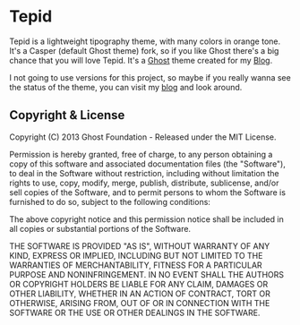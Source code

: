 # Tepid

Tepid is a lightweight tipography theme, with many colors in orange tone. It's a Casper (default Ghost theme) fork, so if you like Ghost there's a big chance that you will love Tepid. It's a [Ghost](http://ghost.org) theme created for my [Blog](http://wcsantos.com).

I not going to use versions for this project, so maybe if you really wanna see the status of the theme, you can visit my [blog](http://wcsantos.com) and look around.

## Copyright & License

Copyright (C) 2013 Ghost Foundation - Released under the MIT License.

Permission is hereby granted, free of charge, to any person obtaining a copy of this software and associated documentation files (the "Software"), to deal in the Software without restriction, including without limitation the rights to use, copy, modify, merge, publish, distribute, sublicense, and/or sell copies of the Software, and to permit persons to whom the Software is furnished to do so, subject to the following conditions:

The above copyright notice and this permission notice shall be included in all copies or substantial portions of the Software.

THE SOFTWARE IS PROVIDED "AS IS", WITHOUT WARRANTY OF ANY KIND, EXPRESS OR IMPLIED, INCLUDING BUT NOT LIMITED TO THE WARRANTIES OF MERCHANTABILITY, FITNESS FOR A PARTICULAR PURPOSE AND
NONINFRINGEMENT. IN NO EVENT SHALL THE AUTHORS OR COPYRIGHT HOLDERS BE LIABLE FOR ANY CLAIM, DAMAGES OR OTHER LIABILITY, WHETHER IN AN ACTION OF CONTRACT, TORT OR OTHERWISE, ARISING FROM, OUT OF OR IN CONNECTION WITH THE SOFTWARE OR THE USE OR OTHER DEALINGS IN THE SOFTWARE.
